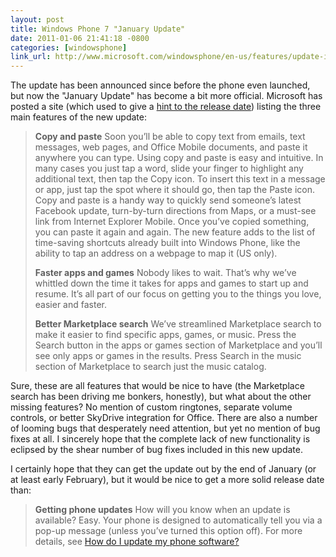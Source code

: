 ```yaml
---
layout: post
title: Windows Phone 7 "January Update"
date: 2011-01-06 21:41:18 -0800
categories: [windowsphone]
link_url: http://www.microsoft.com/windowsphone/en-us/features/update-info.aspx
---
```

The update has been announced since before the phone even launched, but now the "January Update" has become a bit more official.  Microsoft has posted a site (which used to give a <a href="http://www.microsoft.com/windowsphone/en-us/features/january-update.aspx">hint to the release date</a>) listing the three main features of the new update:

<blockquote><strong>Copy and paste</strong>
Soon you’ll be able to copy text from emails, text messages, web pages, and Office Mobile documents, and paste it anywhere you can type.   Using copy and paste is easy and intuitive. In many cases you just tap a word, slide your finger to highlight any additional text, then tap the Copy icon. To insert this text in a message or app, just tap the spot where it should go, then tap the Paste icon.   Copy and paste is a handy way to quickly send someone’s latest Facebook update, turn-by-turn directions from Maps, or a must-see link from Internet Explorer Mobile. Once you’ve copied something, you can paste it again and again.   The new feature adds to the list of time-saving shortcuts already built into Windows Phone, like the ability to tap an address on a webpage to map it (US only).

<strong>Faster apps and games</strong>
Nobody likes to wait. That’s why we’ve whittled down the time it takes for apps and games to start up and resume. It’s all part of our focus on getting you to the things you love, easier and faster.

<strong>Better Marketplace search</strong>
We’ve streamlined Marketplace search to make it easier to find specific apps, games, or music. Press the Search button in the apps or games section of Marketplace and you’ll see only apps or games in the results.  Press Search in the music section of Marketplace to search just the music catalog.</blockquote>
Sure, these are all features that would be nice to have (the Marketplace search has been driving me bonkers, honestly), but what about the other missing features?  No mention of custom ringtones, separate volume controls, or better SkyDrive integration for Office.  There are also a number of looming bugs that desperately need attention, but yet no mention of bug fixes at all.  I sincerely hope that the complete lack of new functionality is eclipsed by the shear number of bug fixes included in this new update.

I certainly hope that they can get the update out by the end of January (or at least early February), but it would be nice to get a more solid release date than:

<blockquote><strong>Getting phone updates</strong>
How will you know when an update is available? Easy. Your phone is designed to automatically tell you via a pop-up message (unless you’ve turned this option off). For more details, see <a class="rteLink accent" href="http://www.microsoft.com/windowsphone/en-us/howto/wp7/basics/how-do-i-update-my-phone-software.aspx">How do I update my phone software?</a>
</blockquote>